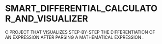 # SMART_DIFFERENTIAL_CALCULATOR_AND_VISUALIZER
C PROJECT THAT VISUALIZES STEP-BY-STEP THE DIFFERENTIATION OF AN EXPRESSION AFTER PARSING A MATHEMATICAL EXPRESSION .